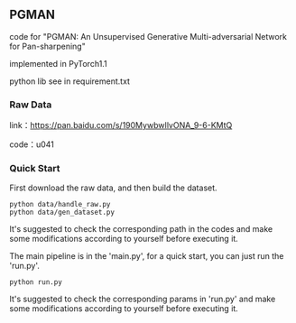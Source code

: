 ## PGMAN

code for "PGMAN: An Unsupervised Generative Multi-adversarial Network for Pan-sharpening"

implemented in PyTorch1.1

python lib see in requirement.txt

### Raw Data

link：https://pan.baidu.com/s/190MywbwIlvONA_9-6-KMtQ 

code：u041 

### Quick Start

First download the raw data, and then build the dataset. 
```
python data/handle_raw.py
python data/gen_dataset.py
```
It's suggested to check the corresponding path in the codes and make some modifications according to yourself before executing it.

The main pipeline is in the 'main.py', for a quick start, you can just run the 'run.py'. 
```
python run.py
```
It's suggested to check the corresponding params in 'run.py' and make some modifications according to yourself before executing it.
